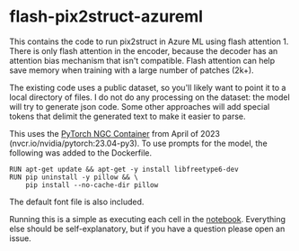 # flash-pix2struct-azureml

This contains the code to run pix2struct in Azure ML using flash attention 1. There is only flash attention in the encoder, because the decoder has an attention bias mechanism that isn't compatible.  Flash attention can help save memory when training with a large number of patches (2k+). 

The existing code uses a public dataset, so you'll likely want to point it to a local directory of files. I do not do any processing on the dataset: the model will try to generate json code. Some other approaches will add special tokens that delimit the generated text to make it easier to parse.

This uses the [PyTorch NGC Container](https://catalog.ngc.nvidia.com/orgs/nvidia/containers/pytorch) from April of 2023 (nvcr.io/nvidia/pytorch:23.04-py3). To use prompts for the model, the following was added to the Dockerfile.

```
RUN apt-get update && apt-get -y install libfreetype6-dev
RUN pip uninstall -y pillow && \
    pip install --no-cache-dir pillow
```

The default font file is also included.


Running this is a simple as executing each cell in the [notebook](run.ipynb). Everything else should be self-explanatory, but if you have a question please open an issue.